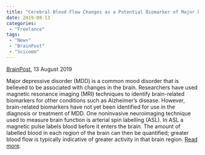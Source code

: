 ```yaml
---
title: "Cerebral Blood Flow Changes as a Potential Biomarker of Major Depressive Disorder"
date: 2019-08-13
categories:
 - "Freelance"
tags:
 - "News"
 - "BrainPost" 
 - "Scicomm"
---
```


<!--more-->

[BrainPost](https://www.brainpost.co/), 13 August 2019

Major depressive disorder (MDD) is a common mood disorder that is believed to be associated with changes in the brain. Researchers have used magnetic resonance imaging (MRI) techniques to identify brain-related biomarkers for other conditions such as Alzheimer’s disease. However, brain-related biomarkers have not yet been identified for use in the diagnosis or treatment of MDD. One noninvasive neuroimaging technique used to measure brain function is arterial spin labelling (ASL). In ASL a magnetic pulse labels blood before it enters the brain. The amount of labelled blood in each region of the brain can then be quantified; greater blood flow is typically indicative of greater activity in that brain region. [Read more](https://www.brainpost.co/weekly-brainpost/2019/8/13/cerebral-blood-flow-changes-as-a-potential-biomarker-of-major-depressive-disorder). 
